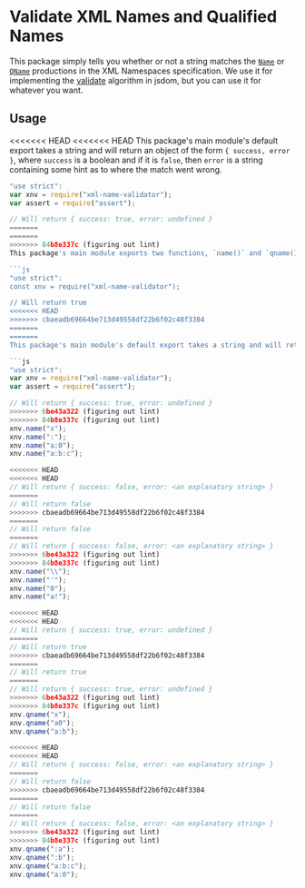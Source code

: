 # Validate XML Names and Qualified Names

This package simply tells you whether or not a string matches the [`Name`](http://www.w3.org/TR/xml/#NT-Name) or [`QName`](http://www.w3.org/TR/xml-names/#NT-QName) productions in the XML Namespaces specification. We use it for implementing the [validate](https://dom.spec.whatwg.org/#validate) algorithm in jsdom, but you can use it for whatever you want.

## Usage

<<<<<<< HEAD
<<<<<<< HEAD
This package's main module's default export takes a string and will return an object of the form `{ success, error }`, where `success` is a boolean and if it is `false`, then `error` is a string containing some hint as to where the match went wrong.

```js
"use strict":
var xnv = require("xml-name-validator");
var assert = require("assert");

// Will return { success: true, error: undefined }
=======
=======
>>>>>>> 84b8e337c (figuring out lint)
This package's main module exports two functions, `name()` and `qname()`. Both take a string and return a boolean indicating whether or not the string matches the relevant production.

```js
"use strict":
const xnv = require("xml-name-validator");

// Will return true
<<<<<<< HEAD
>>>>>>> cbaeadb69664be713d49558df22b6f02c48f3384
=======
=======
This package's main module's default export takes a string and will return an object of the form `{ success, error }`, where `success` is a boolean and if it is `false`, then `error` is a string containing some hint as to where the match went wrong.

```js
"use strict":
var xnv = require("xml-name-validator");
var assert = require("assert");

// Will return { success: true, error: undefined }
>>>>>>> 6be43a322 (figuring out lint)
>>>>>>> 84b8e337c (figuring out lint)
xnv.name("x");
xnv.name(":");
xnv.name("a:0");
xnv.name("a:b:c");

<<<<<<< HEAD
<<<<<<< HEAD
// Will return { success: false, error: <an explanatory string> }
=======
// Will return false
>>>>>>> cbaeadb69664be713d49558df22b6f02c48f3384
=======
// Will return false
=======
// Will return { success: false, error: <an explanatory string> }
>>>>>>> 6be43a322 (figuring out lint)
>>>>>>> 84b8e337c (figuring out lint)
xnv.name("\\");
xnv.name("'");
xnv.name("0");
xnv.name("a!");

<<<<<<< HEAD
<<<<<<< HEAD
// Will return { success: true, error: undefined }
=======
// Will return true
>>>>>>> cbaeadb69664be713d49558df22b6f02c48f3384
=======
// Will return true
=======
// Will return { success: true, error: undefined }
>>>>>>> 6be43a322 (figuring out lint)
>>>>>>> 84b8e337c (figuring out lint)
xnv.qname("x");
xnv.qname("a0");
xnv.qname("a:b");

<<<<<<< HEAD
<<<<<<< HEAD
// Will return { success: false, error: <an explanatory string> }
=======
// Will return false
>>>>>>> cbaeadb69664be713d49558df22b6f02c48f3384
=======
// Will return false
=======
// Will return { success: false, error: <an explanatory string> }
>>>>>>> 6be43a322 (figuring out lint)
>>>>>>> 84b8e337c (figuring out lint)
xnv.qname(":a");
xnv.qname(":b");
xnv.qname("a:b:c");
xnv.qname("a:0");
```
